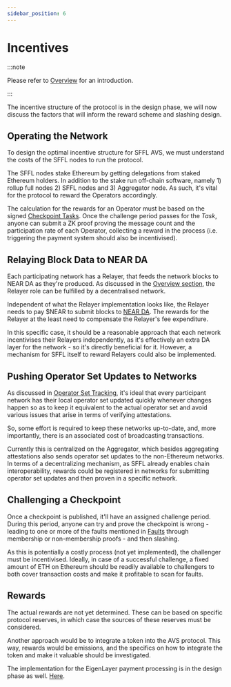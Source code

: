 ```yaml
---
sidebar_position: 6
---
```


# Incentives

:::note

Please refer to [Overview](./overview.md) for an introduction.

:::

The incentive structure of the protocol is in the design phase, we will now discuss the factors that
will inform the reward scheme and slashing design.

## Operating the Network

To design the optimal incentive structure for SFFL AVS, we must understand the costs of the
SFFL nodes to run the protocol.

The SFFL nodes stake Ethereum by getting delegations from staked Ethereum holders. In addition to
the stake run off-chain software, namely 1) rollup full nodes 2) SFFL nodes and 3) Aggregator node.
As such, it's vital for the protocol to reward the Operators accordingly.

The calculation for the rewards for an Operator must be based on the signed
[Checkpoint Tasks](./messaging_and_checkpoints.md). Once the challenge
period passes for the _Task_, anyone can submit a ZK proof proving the message count and the
participation rate of each Operator, collecting a reward in the process (i.e.
triggering the payment system should also be incentivised).

## Relaying Block Data to NEAR DA

Each participating network has a Relayer, that feeds the network blocks to NEAR DA as they're
produced. As discussed in the [Overview section](./overview.md#near-data-posting), the Relayer role
can be fulfilled by a decentralised network.

Independent of what the Relayer implementation looks like, the Relayer needs to pay $NEAR to
submit blocks to [NEAR DA](https://github.com/near/rollup-data-availability). The rewards for the
Relayer at the least need to compensate the Relayer's fee expenditure.

In this specific case, it should be a reasonable approach that each network incentivises their
Relayers independently, as it's effectively an extra DA layer for the network - so it's directly
beneficial for it. However, a mechanism for SFFL itself to reward Relayers could also be
implemented.

<!-- reviewed checkpoint -->

## Pushing Operator Set Updates to Networks

As discussed in [Operator Set Tracking](./operator_set_tracking.md), it's ideal
that every participant network has their local operator set updated quickly
whenever changes happen so as to keep it equivalent to the actual operator set
and avoid various issues that arise in terms of verifying attestations.

So, some effort is required to keep these networks up-to-date, and, more
importantly, there is an associated cost of broadcasting transactions.

Currently this is centralized on the Aggregator, which besides aggregating
attestations also sends operator set updates to the non-Ethereum networks.
In terms of a decentralizing mechanism, as SFFL already enables chain
interoperability, rewards could be registered in networks for submitting
operator set updates and then proven in a specific network.

## Challenging a Checkpoint

Once a checkpoint is published, it'll have an assigned challenge period.
During this period, anyone can try and prove the checkpoint is wrong - leading
to one or more of the faults mentioned in [Faults](./faults.md) through
membership or non-membership proofs - and then slashing.

As this is potentially a costly process (not yet implemented), the challenger
must be incentivised. Ideally, in case of a successful challenge, a fixed
amount of ETH on Ethereum should be readily available to challengers to both
cover transaction costs and make it profitable to scan for faults. 

## Rewards

The actual rewards are not yet determined. These can be based on specific
protocol reserves, in which case the sources of these reserves must be
considered.

Another approach would be to integrate a token into the AVS protocol. This way,
rewards would be emissions, and the specifics on how to integrate the token and
make it valuable should be investigated.

The implementation for the EigenLayer payment processing is in the design phase as well.
[Here](https://github.com/Layr-Labs/eigenlayer-contracts/issues/277).


